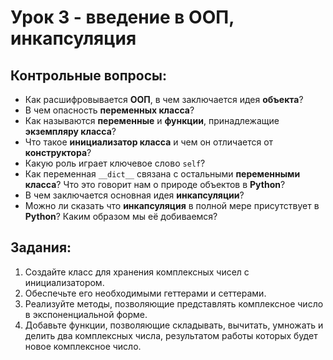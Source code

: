 # Урок 3 - введение в ООП, инкапсуляция
## Контрольные вопросы:
- Как расшифровывается __ООП__, в чем заключается идея __объекта__?
- В чем опасность __переменных класса__?
- Как называются __переменные__ и __функции__, 
принадлежащие __экземпляру класса__? 
- Что такое __инициализатор класса__ и чем он 
отличается от __конструктора__?
- Какую роль играет ключевое слово `self`?
- Как переменная `__dict__` связана с 
остальными __переменными класса__?
Что это говорит нам о природе объектов в __Python__?
- В чем заключается основная идея __инкапсуляции__?
- Можно ли сказать что __инкапсуляция__ в полной мере 
присутствует в __Python__? Каким образом мы её добиваемся?

## Задания:
1) Создайте класс для хранения комплексных чисел с инициализатором.
2) Обеспечьте его необходимыми геттерами и сеттерами.
3) Реализуйте методы, позволяющие представлять комплексное число в 
экспоненциальной форме.
4) Добавьте функции, позволяющие складывать, вычитать, 
умножать и делить два комплексных числа, результатом работы 
которых будет новое комплексное число.
